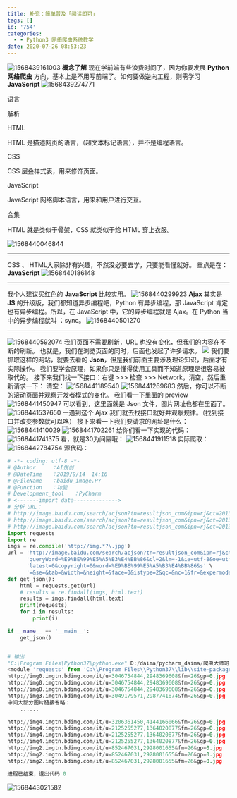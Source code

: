 ```yaml
---
title: 补充：简单普及「阅读即可」
tags: []
id: '754'
categories:
  - - Python3 网络爬虫系统教学
date: 2020-07-26 08:53:23
---
```


![1568439161003](https://images-aiyc-1301641396.cos.ap-guangzhou.myqcloud.com/20200726083353.png) **概念了解** 现在学前端有些浪费时间了，因为你要发展 **Python 网络爬虫** 方向，基本上是不用写前端了。如何要做逆向工程，则需学习 **JavaScript** ![1568439274771](https://images-aiyc-1301641396.cos.ap-guangzhou.myqcloud.com/20200726083400.png)

语言

解析

HTML

HTML 是描述网页的语言，（超文本标记语言），并不是编程语言。

CSS

CSS 层叠样式表，用来修饰页面。

JavaScript

JavaScript 网络脚本语言，用来和用户进行交互。

合集

HTML 就是类似于骨架，CSS 就类似于给 HTML 穿上衣服。

![1568440046844](https://images-aiyc-1301641396.cos.ap-guangzhou.myqcloud.com/20200726083408.png)

* * *

CSS 、 HTML大家除非有兴趣，不然没必要去学，只要能看懂就好。 重点是在：**JavaScript** ![1568440186148](https://images-aiyc-1301641396.cos.ap-guangzhou.myqcloud.com/20200726083414.png)

* * *

我个人建议买红色的 **JavaScript** 比较实用。 ![1568440299923](https://images-aiyc-1301641396.cos.ap-guangzhou.myqcloud.com/20200726083423.png) **Ajax** 其实是 **JS** 的升级版，我们都知道异步编程吧，Python 有异步编程，那 JavaScript 肯定也有异步编程。所以，在 JavaScript 中，它的异步编程就是 Ajax。在 Python 当中的异步编程就叫 ：sync。 ![1568440501270](https://images-aiyc-1301641396.cos.ap-guangzhou.myqcloud.com/20200726083430.png)

* * *

![1568440592074](https://images-aiyc-1301641396.cos.ap-guangzhou.myqcloud.com/20200726083439.png) 我们页面不需要刷新，URL 也没有变化，但我们的内容在不断的刷新。 也就是，我们在浏览页面的同时，后面也发起了许多请求。 ![](https://images-aiyc-1301641396.cos.ap-guangzhou.myqcloud.com/12121212121212121.gif) 我们要抓取这样的网站，就要去看的 **Json**，但是我们前面主要涉及理论知识，后面才有实际操作。 我们要学会原理，如果你只是懂得使用工具而不知道原理是很容易被取代的。 接下来我们找一下接口：右键 >>> 检查 >>> Network，清空，然后重新请求一下： 清空： ![1568441189540](https://images-aiyc-1301641396.cos.ap-guangzhou.myqcloud.com/20200726084355.png) ![1568441269683](https://images-aiyc-1301641396.cos.ap-guangzhou.myqcloud.com/20200726084441.png) 然后，你可以不断的滚动页面并观察开发者模式的变化。 我们看一下里面的 preview ![1568441450947](https://images-aiyc-1301641396.cos.ap-guangzhou.myqcloud.com/20200726084417.png) 可以看到，这里面就是 Json 文件，图片网址也都在里面了。 ![1568441537650](https://images-aiyc-1301641396.cos.ap-guangzhou.myqcloud.com/20200726084538.png) 一遇到这个 Ajax 我们就去找接口就好并观察规律。（找到接口并改变参数就可以咯） 接下来看一下我们要请求的网址是什么： ![1568441410029](https://images-aiyc-1301641396.cos.ap-guangzhou.myqcloud.com/20200726084557.png) ![1568441702261](https://images-aiyc-1301641396.cos.ap-guangzhou.myqcloud.com/20200726084628.png) 给你们看一下实现的代码： ![1568441741375](https://images-aiyc-1301641396.cos.ap-guangzhou.myqcloud.com/20200726084652.png) 看，就是30为间隔哦： ![1568441911518](https://images-aiyc-1301641396.cos.ap-guangzhou.myqcloud.com/20200726084716.png) 实际爬取： ![1568442784754](https://images-aiyc-1301641396.cos.ap-guangzhou.myqcloud.com/20200726084735.png) 源代码：

```python
# -*- coding: utf-8 -*-
# @Author     ：AI悦创
# @DateTime   ：2019/9/14  14:16 
# @FileName   ：baidu_image.PY
# @Function   ：功能
# Development_tool   ：PyCharm
# <-------import data-------------->
# 分析 URL：
# http://image.baidu.com/search/acjson?tn=resultjson_com&ipn=rj&ct=201326592&is=&fp=result&queryWord=%E9%BE%99%E5%A5%B3%E4%BB%86&cl=2&lm=-1&ie=utf-8&oe=utf-8&adpicid=&st=-1&z=0&ic=0&hd=0&latest=0&copyright=0&word=%E9%BE%99%E5%A5%B3%E4%BB%86&s=&se=&tab=&width=&height=&face=0&istype=2&qc=&nc=1&fr=&expermode=&force=&pn=30
# http://image.baidu.com/search/acjson?tn=resultjson_com&ipn=rj&ct=201326592&is=&fp=result&queryWord=%E9%BE%99%E5%A5%B3%E4%BB%86&cl=2&lm=-1&ie=utf-8&oe=utf-8&adpicid=&st=-1&z=0&ic=0&hd=0&latest=0&copyright=0&word=%E9%BE%99%E5%A5%B3%E4%BB%86&s=&se=&tab=&width=&height=&face=0&istype=2&qc=&nc=1&fr=&expermode=&force=&pn=60
# http://image.baidu.com/search/acjson?tn=resultjson_com&ipn=rj&ct=201326592&is=&fp=result&queryWord=%E9%BE%99%E5%A5%B3%E4%BB%86&cl=2&lm=-1&ie=utf-8&oe=utf-8&adpicid=&st=-1&z=0&ic=0&hd=0&latest=0&copyright=0&word=%E9%BE%99%E5%A5%B3%E4%BB%86&s=&se=&tab=&width=&height=&face=0&istype=2&qc=&nc=1&fr=&expermode=&force=&pn=90
import requests
import re
imgs = re.compile('http://img.*?\.jpg')
url = 'http://image.baidu.com/search/acjson?tn=resultjson_com&ipn=rj&ct=201326592&is=&fp=result&' \
      'queryWord=%E9%BE%99%E5%A5%B3%E4%BB%86&cl=2&lm=-1&ie=utf-8&oe=utf-8&adpicid=&st=-1&z=0&ic=0&hd=0&' \
      'latest=0&copyright=0&word=%E9%BE%99%E5%A5%B3%E4%BB%86&s' \
      '=&se=&tab=&width=&height=&face=0&istype=2&qc=&nc=1&fr=&expermode=&force=&pn=30'
def get_json():
    html = requests.get(url)
    # results = re.findall(imgs, html.text)
    results = imgs.findall(html.text)
    print(requests)
    for i in results:
        print(i)

if __name__ == '__main__':
    get_json()


# 输出
"C:\Program Files\Python37\python.exe" D:/daima/pycharm_daima/爬虫大师班/baidu_image.py
<module 'requests' from 'C:\\Program Files\\Python37\\lib\\site-packages\\requests\\__init__.py'>
http://img0.imgtn.bdimg.com/it/u=3046754844,2948369608&fm=26&gp=0.jpg
http://img0.imgtn.bdimg.com/it/u=3046754844,2948369608&fm=26&gp=0.jpg
http://img0.imgtn.bdimg.com/it/u=3046754844,2948369608&fm=26&gp=0.jpg
http://img3.imgtn.bdimg.com/it/u=3049179571,2987741874&fm=26&gp=0.jpg
中间大部分图片链接省略：
    ......

http://img4.imgtn.bdimg.com/it/u=3206361450,4144166066&fm=26&gp=0.jpg
http://img4.imgtn.bdimg.com/it/u=2125255277,1364020877&fm=26&gp=0.jpg
http://img4.imgtn.bdimg.com/it/u=2125255277,1364020877&fm=26&gp=0.jpg
http://img4.imgtn.bdimg.com/it/u=2125255277,1364020877&fm=26&gp=0.jpg
http://img2.imgtn.bdimg.com/it/u=852467031,2928001655&fm=26&gp=0.jpg
http://img2.imgtn.bdimg.com/it/u=852467031,2928001655&fm=26&gp=0.jpg
http://img2.imgtn.bdimg.com/it/u=852467031,2928001655&fm=26&gp=0.jpg

进程已结束，退出代码 0

```

![1568443021582](https://images-aiyc-1301641396.cos.ap-guangzhou.myqcloud.com/20200726084802.png)